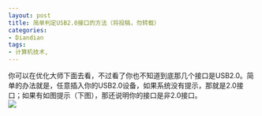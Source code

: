 ```yaml
---
layout: post
title: 简单判定USB2.0接口的方法（将投稿，勿转载）
categories:
- Diandian
tags:
- 计算机技术, 
---
```

你可以在优化大师下面去看，不过看了你也不知道到底那几个接口是USB2.0。简单的办法就是，任意插入你的USB2.0设备，如果系统没有提示，那就是2.0接口；如果有如图提示（下图），那还说明你的接口是非2.0接口。
<br />
<img src="http://m1.img.srcdd.com/farm5/d/2012/0627/10/8B37AB4A9E23E645B99BCE8EC368CD25_B500_900_493_127.PNG" />